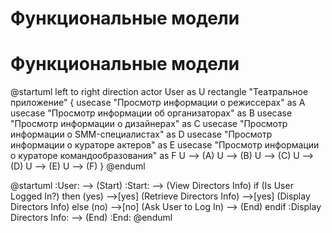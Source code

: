 # Функциональные модели

# Функциональные модели

@startuml
left to right direction
actor User as U
rectangle "Театральное приложение" {
    usecase "Просмотр информации о режиссерах" as A
    usecase "Просмотр информации об организаторах" as B
    usecase "Просмотр информации о дизайнерах" as C
    usecase "Просмотр информации о SMM-специалистах" as D
    usecase "Просмотр информации о кураторе актеров" as E
    usecase "Просмотр информации о кураторе командообразования" as F
    U --> (A)
    U --> (B)
    U --> (C)
    U --> (D)
    U --> (E)
    U --> (F)
}
@enduml

@startuml
:User: --> (Start)
:Start: --> (View Directors Info)
if (Is User Logged In?) then (yes)
  -->[yes] (Retrieve Directors Info)
  -->[yes] (Display Directors Info)
else (no)
  -->[no] (Ask User to Log In)
  --> (End)
endif
:Display Directors Info: --> (End)
:End:
@enduml
